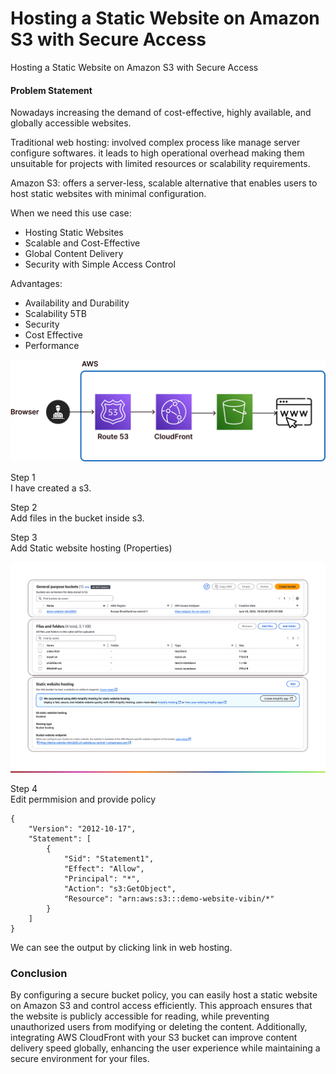 # Hosting a Static Website on Amazon S3 with Secure Access
Hosting a Static Website on Amazon S3 with Secure Access

#### Problem Statement
Nowadays increasing the demand of cost-effective, highly available, and globally accessible websites.  

Traditional web hosting: involved complex process like manage server configure softwares. it leads to high operational overhead making them unsuitable for projects with limited resources or scalability requirements.  

Amazon S3: offers a server-less, scalable alternative that enables users to host static websites with minimal configuration.  

When we need this use case:  
- Hosting Static Websites
- Scalable and Cost-Effective
- Global Content Delivery
- Security with Simple Access Control

Advantages:  
- Availability and Durability
- Scalability 5TB
- Security
- Cost Effective
- Performance

![diagram](diagram.png)


Step 1  
I have created a s3.

Step 2  
Add files in the bucket inside s3.

Step 3  
Add Static website hosting (Properties)

![steps](steps1.png)

Step 4  
Edit permmision and provide policy 

```
{
    "Version": "2012-10-17",
    "Statement": [
        {
            "Sid": "Statement1",
            "Effect": "Allow",
            "Principal": "*",
            "Action": "s3:GetObject",
            "Resource": "arn:aws:s3:::demo-website-vibin/*"
        }
    ]
}
```

We can see the output by clicking link in web hosting.  

### Conclusion
By configuring a secure bucket policy, you can easily host a static website on Amazon S3 and control access efficiently. This approach ensures that the website is publicly accessible for reading, while preventing unauthorized users from modifying or deleting the content. Additionally, integrating AWS CloudFront with your S3 bucket can improve content delivery speed globally, enhancing the user experience while maintaining a secure environment for your files.  
